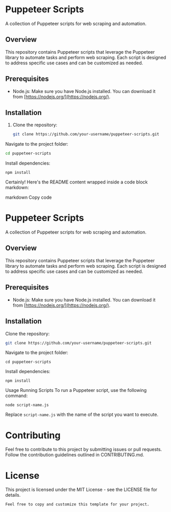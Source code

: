 # Puppeteer Scripts

A collection of Puppeteer scripts for web scraping and automation.

## Overview

This repository contains Puppeteer scripts that leverage the Puppeteer library to automate tasks and perform web scraping. Each script is designed to address specific use cases and can be customized as needed.

## Prerequisites

- Node.js: Make sure you have Node.js installed. You can download it from [https://nodejs.org/](https://nodejs.org/).

## Installation

1. Clone the repository:

   ```bash
   git clone https://github.com/your-username/puppeteer-scripts.git

Navigate to the project folder:

```bash
cd puppeteer-scripts
```

Install dependencies:
```
npm install
```

Certainly! Here's the README content wrapped inside a code block markdown:

markdown
Copy code
# Puppeteer Scripts

A collection of Puppeteer scripts for web scraping and automation.

## Overview

This repository contains Puppeteer scripts that leverage the Puppeteer library to automate tasks and perform web scraping. Each script is designed to address specific use cases and can be customized as needed.

## Prerequisites

- Node.js: Make sure you have Node.js installed. You can download it from [https://nodejs.org/](https://nodejs.org/).

## Installation

Clone the repository:

```bash
git clone https://github.com/your-username/puppeteer-scripts.git
```

Navigate to the project folder:

```
cd puppeteer-scripts
```
Install dependencies:

```
npm install
```
Usage
Running Scripts
To run a Puppeteer script, use the following command:

```
node script-name.js
```
Replace ```script-name.js``` with the name of the script you want to execute.


# Contributing

Feel free to contribute to this project by submitting issues or pull requests. Follow the contribution guidelines outlined in CONTRIBUTING.md.

# License
This project is licensed under the MIT License - see the LICENSE file for details.

```Feel free to copy and customize this template for your project.```
